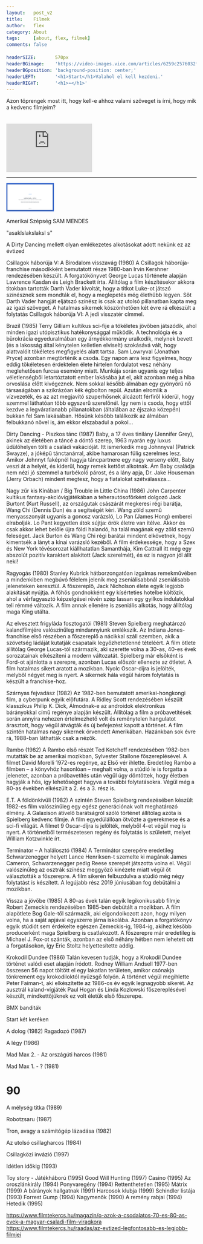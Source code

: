 ```yaml
---
layout:   post_v2
title:    Filmek
author:   flex
category: About
tags:     [about, flex, filmek]
comments: false

headerSIZE:       570px
headerBGimage:    'https://video-images.vice.com/articles/6259c2576032f900969ad342/lede/1650049778845-russiancruisermoskva.jpeg'
headerBGposition: 'background-position: center;'
headerLEFT:       '<h1>Start</h1>Valahol el kell kezdeni.'
headerRIGHT:      '<h1>⬅</h1>'
---
```


Azon töprengek most itt, hogy kell-e ahhoz valami szöveget is írni, hogy mik a kedvenc filmjeim?

<div class="rightbox rightboxalignment" style="width: 45%; margin-top: 35px;"><div style="position: relative; width: 100%; height: 0; padding-bottom: 56.25%;"><iframe class="shadow" style="position: absolute; width: 100%; height: 100%;" src="https://www.youtube.com/embed/iZpuazT6MrA" title="YouTube video player" frameborder="0" allow="accelerometer; autoplay; clipboard-write; encrypted-media; gyroscope; picture-in-picture" allowfullscreen></iframe></div></div>

<hr>

<div class="leftbox leftboxalignment" style="width: 25%;"><img class="shadow" src="images/DSM/DSM7_01.png"></div>

Amerikai Szépség
SAM MENDES

"asaklslakslaksl s"




A Dirty Dancing mellett olyan emlékezetes alkotásokat adott nekünk ez az évtized

Csillagok háborúja V: A Birodalom visszavág (1980)
A Csillagok háborúja-franchise másodikként bemutatott része 1980-ban Irvin Kershner rendezésében készült. A forgatókönyvet George Lucas története alapján Lawrence Kasdan és Leigh Brackett írta. Állítólag a film készítésekor akkora titokban tartották Darth Vader kivoltát, hogy a titkot Luke-ot játszó színésznek sem mondták el, hogy a meglepetés még élethűbb legyen. Sőt Darth Vader hangját eljátszó színész is csak az utolsó pillanatban kapta meg az igazi szöveget. A hatalmas sikernek köszönhetően két évre rá elkészült a folytatás Csillagok háborúja VI: A jedi visszatér címmel.

Brazil (1985)
Terry Gilliam kultikus sci-fije a tökéletes jövőben játszódik, ahol minden igazi utópisztikus hatékonysággal működik. A technológia és a bürokrácia egyeduralmában egy árnyékkormány uralkodik, melynek bevett (és a lakosság által kénytelen kelletlen elviselt) szokásává vált, hogy alattvalóit tökéletes megfigyelés alatt tartsa. Sam Lowryval (Jonathan Pryce) azonban megtörténik a csoda. Egy napon arra lesz figyelmes, hogy eddig tökéletesen érdektelen élete hirtelen fordulatot vesz néhány meglehetősen furcsa esemény miatt. Munkája során ugyanis egy teljes véletlenségből letartóztatott ember lakásába jut el, akit azonban még a hiba orvoslása előtt kivégeznek. Nem sokkal később álmában egy gyönyörű nő társaságában a szikrázóan kék égbolton repül. Azután elromlik a vízvezeték, és az azt megjavító szuperhősnek álcázott férfiről kiderül, hogy szemmel láthatóan több egyszerű szerelőnél. Így nem is csoda, hogy ettől kezdve a legváratlanabb pillanatokban (általában az éjszaka közepén) bukkan fel Sam lakásában. Hősünk később találkozik az álmában felbukkanó nővel is, ám ekkor elszabadul a pokol...

Dirty Dancing - Piszkos tánc (1987)
Baby, a 17 éves tinilány (Jennifer Grey), akinek az életében a táncé a döntő szerep, 1963 nyarán egy luxus üdülőhelyen tölti a családi vakációját. Itt ismerkedik meg Johnnyval (Patrick Swayze), a jóképű tánctanárral, akibe hamarosan fülig szerelmes lesz. Amikor Johnnyt faképnél hagyja táncpartnere egy nagy verseny előtt, Baby veszi át a helyét, és kiderül, hogy remek kettőst alkotnak. Ám Baby családja nem nézi jó szemmel a turbékoló párost, és a lány apja, Dr. Jake Houseman (Jerry Orbach) mindent megtesz, hogy a fiatalokat szétválassza...

Nagy zűr kis Kínában / Big Trouble in Little China (1986)
John Carpenter kultikus fantasy-akcióvígjátékában a teherautósofőrként dolgozó Jack Burtont (Kurt Russell), az országutak császárát megkeresi régi barátja, Wang Chi (Dennis Dun) és a segítségét kéri. Wang zöld szemű menyasszonyát ugyanis a gonosz varázsló, Lo Pan (James Hong) emberei elrabolják. Lo Pant kegyetlen átok sújtja: örök életre van ítélve. Akkor és csak akkor lehet belőle újra földi halandó, ha talál magának egy zöld szemű feleséget. Jack Burton és Wang Chi régi barátai mindent elkövetnek, hogy kimentsék a lányt a kínai varázsló kezéből. A film érdekessége, hogy a Szex és New York tévésorozat kiállhatatlan Samanthája, Kim Cattrall itt még egy abszolút pozitív karaktert alakított (Jack szerelmét), és ez is nagyon jól állt neki!

Ragyogás (1980)
Stanley Kubrick hátborzongatóan izgalmas remekművében a mindenkiben megbúvó félelem jelenik meg zseniálisabbnál zseniálisabb jeleneteken keresztül. A főszereplő, Jack Nicholson élete egyik legjobb alakítását nyújtja. A főhős gondnokként egy kísérteties hotelbe költözik, ahol a vérfagyasztó képzelgései révén szép lassan egy gyilkos indulatokkal teli rémmé változik. A film annak ellenére is zseniális alkotás, hogy állítólag maga King utálta.

Az elvesztett frigyláda fosztogatói (1981)
Steven Spielberg meghatározó kalandfilmjére valószínűleg mindannyiunk emlékszik. Az Indiana Jones-franchise első részében a főszereplő a nácikkal száll szemben, akik a szövetség ládáját kutatják csapataik legyőzhetetlenné tételéért. A film ötlete állítólag George Lucas-tól származik, aki szerette volna a 30-as, 40-es évek sorozatainak elkészíteni a modern változatát. Spielberg már elsőként is Ford-ot ajánlotta a szerepre, azonban Lucas először ellenezte az ötletet. A film hatalmas sikert aratott a mozikban. Nyolc Oscar-díjra is jelölték, melyből négyet meg is nyert. A sikernek hála végül három folytatás is készült a franchise-hoz.

Szárnyas fejvadász (1982)
Az 1982-ben bemutatott amerikai-hongkongi film, a cyberpunk egyik előfutára. A Ridley Scott rendezésében készült klasszikus Philip K. Dick, Álmodnak-e az androidok elektronikus bárányokkal című regénye alapján készült. Állítólag a film a próbavetítések során annyira nehezen értelmezhető volt és reménytelen hangulatot árasztott, hogy végül átvágták és új befejezést kapott a történet. A film szintén hatalmas nagy sikernek örvendett Amerikában. Hazánkban sok évre rá, 1988-ban láthatták csak a nézők.

Rambo (1982)
A Rambo első részét Ted Kotcheff rendezésében 1982-ben mutatták be az amerikai mozikban, Sylvester Stallone főszereplésével. A filmet David Morelli 1972-es regénye, az Első vér ihlette. Eredetileg Rambo a filmben – a könyvhöz hasonlóan – meghalt volna, a stúdió le is forgatta a jelenetet, azonban a próbavetítés után végül úgy döntöttek, hogy életben hagyják a hős, így lehetőséget hagyva a további folytatásokra. Végül még a 80-as években elkészült a 2. és a 3. rész is.

E.T. A földönkívüli (1982)
A szintén Steven Spielberg rendezésében készült 1982-es film valószínűleg egy egész generációnak volt meghatározó élmény. A Galaxison átívelő barátságról szóló történet állítólag azóta is Spielberg kedvenc filmje. A film egyedülállóan ötvözte a gyerekmese és a sci-fi világát. A filmet 9 Oscar-díjra is jelölték, melyből 4-et végül meg is nyert. A történetből természetesen regény és folytatás is született, melyet William Kotzwinkle írt.

Terminator – A halálosztó (1984)
A Terminátor szerepére eredetileg Schwarzenegger helyett Lance Henriksen-t szemelte ki magának James Cameron, Schwarzenegger pedig Reese szerepét játszotta volna el. Végül valószínűleg az osztrák színész meggyőző kinézete miatt végül őt választották a főszerepre. A film sikerén felbuzdulva a stúdió még négy folytatást is készített. A legújabb rész 2019 júniusában fog debütálni a mozikban.

Vissza a jövőbe (1985)
A 80-as évek talán egyik legikonikusabb filmje Robert Zemeckis rendezésében 1985-ben debütált a mozikban. A film alapötlete Bog Gale-től származik, aki elgondolkozott azon, hogy milyen volna, ha a saját apjával egyszerre járna iskolába. Azonban a forgatókönyv egyik stúdiót sem érdekelte egészen Zemeckis-ig, 1984-ig, akihez később producerként maga Spielberg is csatlakozott. A főszerepre már eredetileg is Michael J. Fox-ot szánták, azonban az első néhány hétben nem lehetett ott a forgatásokon, így Eric Stoltz helyettesítette addig.

Krokodil Dundee (1986)
Talán kevesen tudják, hogy a Krokodil Dundee történet valódi eset alapján íródott. Rodney William Andsell 1977-ben összesen 56 napot töltött el egy lakatlan területen, amikor csónakja tönkrement egy krokodiloktól nyüzsgő folyón. A történet végül megihlette Peter Faiman-t, aki elkészítette az 1986-os év egyik legnagyobb sikerét. Az ausztrál kaland-vígjáték Paul Hogan és Linda Kozlowski főszereplésével készült, mindkettőjüknek ez volt életük első főszerepe.

BMX banditák

Start két keréken

A dolog  (1982)
Ragadozó  (1987)

A légy  (1986)

Mad Max 2. - Az országúti harcos  (1981)

Mad Max 1. - ?  (1981)

# 90 #

A mélység titka  (1989)

Robotzsaru  (1987)

Tron, avagy a számítógép lázadása  (1982)

Az utolsó csillagharcos  (1984)

Csillagközi invázió  (1997)

Idétlen időkig  (1993)

Toy story - Játékháború  (1995)
Good Will Hunting  (1997)
Casino  (1995)
 Az oroszlánkirály  (1994)
 Ponyvaregény  (1994)
 Rettenthetetlen  (1995)
 Mátrix  (1999)
 A bárányok hallgatnak  (1991)
 Harcosok klubja  (1999)
 Schindler listája  (1993)
 Forrest Gump  (1994)
 Nagymenők  (1990)
 A remény rabjai  (1994)
 Hetedik (1995)
 

https://www.filmtekercs.hu/magazin/o-azok-a-csodalatos-70-es-80-as-evek-a-magyar-csaladi-film-viragkora
https://www.filmtekercs.hu/raadas/az-evtized-legfontosabb-es-legjobb-filmjei

